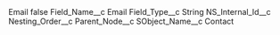 <?xml version="1.0" encoding="UTF-8"?>
<CustomMetadata xmlns="http://soap.sforce.com/2006/04/metadata" xmlns:xsi="http://www.w3.org/2001/XMLSchema-instance" xmlns:xsd="http://www.w3.org/2001/XMLSchema">
    <label>Email</label>
    <protected>false</protected>
    <values>
        <field>Field_Name__c</field>
        <value xsi:type="xsd:string">Email</value>
    </values>
    <values>
        <field>Field_Type__c</field>
        <value xsi:type="xsd:string">String</value>
    </values>
    <values>
        <field>NS_Internal_Id__c</field>
        <value xsi:nil="true"/>
    </values>
    <values>
        <field>Nesting_Order__c</field>
        <value xsi:nil="true"/>
    </values>
    <values>
        <field>Parent_Node__c</field>
        <value xsi:nil="true"/>
    </values>
    <values>
        <field>SObject_Name__c</field>
        <value xsi:type="xsd:string">Contact</value>
    </values>
</CustomMetadata>
